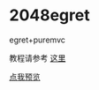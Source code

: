 2048egret
=========

egret+puremvc

教程请参考 [这里](https://github.com/f111fei/2048egret/blob/master/%E4%BD%BF%E7%94%A8egret%E5%BC%80%E5%8F%912048.md)

[点我预览](http://xzper.com/project/2048egret/)
